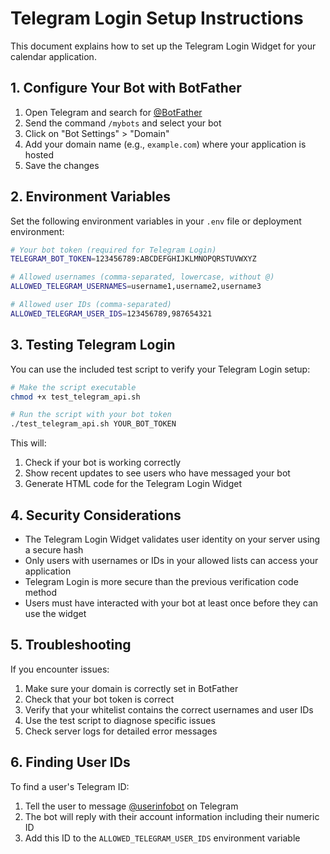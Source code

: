 # Telegram Login Setup Instructions

This document explains how to set up the Telegram Login Widget for your calendar application.

## 1. Configure Your Bot with BotFather

1. Open Telegram and search for [@BotFather](https://t.me/BotFather)
2. Send the command `/mybots` and select your bot
3. Click on "Bot Settings" > "Domain"
4. Add your domain name (e.g., `example.com`) where your application is hosted
5. Save the changes

## 2. Environment Variables

Set the following environment variables in your `.env` file or deployment environment:

```bash
# Your bot token (required for Telegram Login)
TELEGRAM_BOT_TOKEN=123456789:ABCDEFGHIJKLMNOPQRSTUVWXYZ

# Allowed usernames (comma-separated, lowercase, without @)
ALLOWED_TELEGRAM_USERNAMES=username1,username2,username3

# Allowed user IDs (comma-separated)
ALLOWED_TELEGRAM_USER_IDS=123456789,987654321
```

## 3. Testing Telegram Login

You can use the included test script to verify your Telegram Login setup:

```bash
# Make the script executable
chmod +x test_telegram_api.sh

# Run the script with your bot token
./test_telegram_api.sh YOUR_BOT_TOKEN
```

This will:
1. Check if your bot is working correctly
2. Show recent updates to see users who have messaged your bot
3. Generate HTML code for the Telegram Login Widget

## 4. Security Considerations

- The Telegram Login Widget validates user identity on your server using a secure hash
- Only users with usernames or IDs in your allowed lists can access your application
- Telegram Login is more secure than the previous verification code method
- Users must have interacted with your bot at least once before they can use the widget

## 5. Troubleshooting

If you encounter issues:

1. Make sure your domain is correctly set in BotFather
2. Check that your bot token is correct
3. Verify that your whitelist contains the correct usernames and user IDs
4. Use the test script to diagnose specific issues
5. Check server logs for detailed error messages

## 6. Finding User IDs

To find a user's Telegram ID:

1. Tell the user to message [@userinfobot](https://t.me/userinfobot) on Telegram
2. The bot will reply with their account information including their numeric ID
3. Add this ID to the `ALLOWED_TELEGRAM_USER_IDS` environment variable
